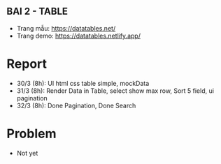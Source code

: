 ## BAI 2 - TABLE

- Trang mẫu: https://datatables.net/
- Trang demo: https://datatables.netlify.app/

# Report

- 30/3 (8h): UI html css table simple, mockData
- 31/3 (8h): Render Data in Table, select show max row, Sort 5 field, ui pagination
- 32/3 (8h): Done Pagination, Done Search

# Problem

- Not yet

